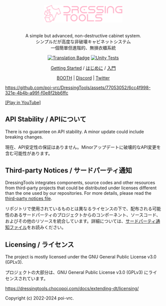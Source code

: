 <div align="center">
  <a href="#">
    <img src="logo~/png/dt-banner-pink.png" width="50%">
  </a>
  
  <br>
  <br>
  
  <p>
  A simple but advanced, non-destructive cabinet system.
  <br>
  シンプルだが高度な非破壊キャビネットシステム
  <br>
  一個簡單但進階的、無損衣櫃系統
  </p>

  [![Translation Badge](https://weblate.chocopoi.com/widgets/dressingtools/-/unity-tool/svg-badge.svg)](https://weblate.chocopoi.com/projects/dressingtools/) 
  [![Unity Tests](https://github.com/poi-vrc/DressingTools/actions/workflows/unity-tests.yml/badge.svg)](https://github.com/poi-vrc/DressingTools/actions/workflows/unity-tests.yml)
  
  [Getting Started](https://dressingtools.chocopoi.com/) / [はじめに](https://dressingtools.chocopoi.com/ja/) / [入門](https://dressingtools.chocopoi.com/zh-Hant/)
  
  [BOOTH](https://chocopoi.booth.pm/items/3639300) | [Discord](https://discord.gg/Gyst8Pr2ay) | [Twitter](https://twitter.com/chocolapoi)
</div>

https://github.com/poi-vrc/DressingTools/assets/77053052/6cc4f998-321e-4b4b-a99f-f0e8f2bb6ffc

[[Play in YouTube]](https://youtu.be/WKYKn1aTLwg)

## API Stability / APIについて

There is no guarantee on API stability. A minor update could include breaking changes.

現在、API安定性の保証はありません。Minorアップデートに破壊的なAPI変更を含む可能性があります。

## Third-party Notices / サードパーティ通知

DressingTools integrates components, source codes and other resources from third-party projects that could be distributed under licenses different than the one used by our repositories. For more details, please read the [third-party notices file](THIRD-PARTY-NOTICES.md).

リポジトリで使用されているものとは異なるライセンスの下で、配布される可能性のあるサードパーティのプロジェクトからのコンポーネント、ソースコード、およびその他のリソースを統合しています。詳細については、[サードパーティ通知ファイル](THIRD-PARTY-NOTICES.md)をお読みください。

## Licensing / ライセンス

The project is mostly licensed under the GNU General Public License v3.0 (GPLv3).

プロジェクトの大部分は、GNU General Public License v3.0 (GPLv3) にライセンスされています。

https://dressingtools.chocopoi.com/docs/extending-dt/licensing/

Copyright (c) 2022-2024 poi-vrc.
